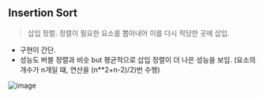 ## Insertion Sort
> 삽입 정렬. 정렬이 필요한 요소를 뽑아내어 이를 다시 적당한 곳에 삽입.

* 구현이 간단.
* 성능도 버블 정렬과 비슷 but 평균적으로 삽입 정렬이 더 나은 성능을 보임. (요소의 개수가 n개일 떄, 연산을 (n**2+n-2)/2)번 수행)

![image](https://user-images.githubusercontent.com/22133824/144718583-685ce035-b70e-48e4-a526-1723c46fa4fb.png)
